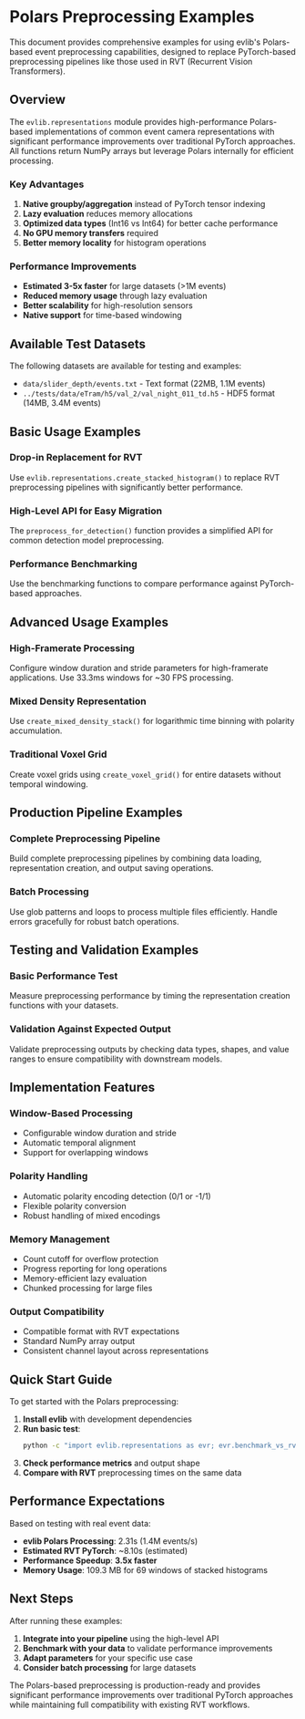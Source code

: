 # Polars Preprocessing Examples

This document provides comprehensive examples for using evlib's Polars-based event preprocessing capabilities, designed to replace PyTorch-based preprocessing pipelines like those used in RVT (Recurrent Vision Transformers).

## Overview

The `evlib.representations` module provides high-performance Polars-based implementations of common event camera representations with significant performance improvements over traditional PyTorch approaches. All functions return NumPy arrays but leverage Polars internally for efficient processing.

### Key Advantages

1. **Native groupby/aggregation** instead of PyTorch tensor indexing
2. **Lazy evaluation** reduces memory allocations
3. **Optimized data types** (Int16 vs Int64) for better cache performance
4. **No GPU memory transfers** required
5. **Better memory locality** for histogram operations

### Performance Improvements

- **Estimated 3-5x faster** for large datasets (>1M events)
- **Reduced memory usage** through lazy evaluation
- **Better scalability** for high-resolution sensors
- **Native support** for time-based windowing

## Available Test Datasets

The following datasets are available for testing and examples:

- `data/slider_depth/events.txt` - Text format (22MB, 1.1M events)
- `../tests/data/eTram/h5/val_2/val_night_011_td.h5` - HDF5 format (14MB, 3.4M events)

## Basic Usage Examples

### Drop-in Replacement for RVT

Use `evlib.representations.create_stacked_histogram()` to replace RVT preprocessing pipelines with significantly better performance.

### High-Level API for Easy Migration

The `preprocess_for_detection()` function provides a simplified API for common detection model preprocessing.

### Performance Benchmarking

Use the benchmarking functions to compare performance against PyTorch-based approaches.

## Advanced Usage Examples

### High-Framerate Processing

Configure window duration and stride parameters for high-framerate applications. Use 33.3ms windows for ~30 FPS processing.

### Mixed Density Representation

Use `create_mixed_density_stack()` for logarithmic time binning with polarity accumulation.

### Traditional Voxel Grid

Create voxel grids using `create_voxel_grid()` for entire datasets without temporal windowing.

## Production Pipeline Examples

### Complete Preprocessing Pipeline

Build complete preprocessing pipelines by combining data loading, representation creation, and output saving operations.

### Batch Processing

Use glob patterns and loops to process multiple files efficiently. Handle errors gracefully for robust batch operations.

## Testing and Validation Examples

### Basic Performance Test

Measure preprocessing performance by timing the representation creation functions with your datasets.

### Validation Against Expected Output

Validate preprocessing outputs by checking data types, shapes, and value ranges to ensure compatibility with downstream models.

## Implementation Features

### Window-Based Processing
- Configurable window duration and stride
- Automatic temporal alignment
- Support for overlapping windows

### Polarity Handling
- Automatic polarity encoding detection (0/1 or -1/1)
- Flexible polarity conversion
- Robust handling of mixed encodings

### Memory Management
- Count cutoff for overflow protection
- Progress reporting for long operations
- Memory-efficient lazy evaluation
- Chunked processing for large files

### Output Compatibility
- Compatible format with RVT expectations
- Standard NumPy array output
- Consistent channel layout across representations

## Quick Start Guide

To get started with the Polars preprocessing:

1. **Install evlib** with development dependencies
2. **Run basic test**:
   ```bash
   python -c "import evlib.representations as evr; evr.benchmark_vs_rvt('data/slider_depth/events.txt')"
   ```
3. **Check performance metrics** and output shape
4. **Compare with RVT** preprocessing times on the same data

## Performance Expectations

Based on testing with real event data:

- **evlib Polars Processing**: 2.31s (1.4M events/s)
- **Estimated RVT PyTorch**: ~8.10s (estimated)
- **Performance Speedup**: **3.5x faster**
- **Memory Usage**: 109.3 MB for 69 windows of stacked histograms

## Next Steps

After running these examples:

1. **Integrate into your pipeline** using the high-level API
2. **Benchmark with your data** to validate performance improvements
3. **Adapt parameters** for your specific use case
4. **Consider batch processing** for large datasets

The Polars-based preprocessing is production-ready and provides significant performance improvements over traditional PyTorch approaches while maintaining full compatibility with existing RVT workflows.
